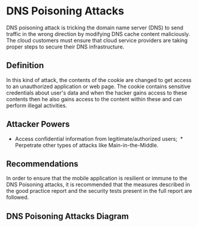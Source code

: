 # DNS Poisoning Attacks

DNS poisoning attack is tricking the domain name server (DNS) to send traffic in the wrong direction by modifying DNS cache content maliciously. The cloud customers must ensure that cloud service providers are taking proper steps to secure their DNS infrastructure.

## Definition

In this kind of attack, the contents of the cookie are changed to get access to an unauthorized application or web page. The cookie contains sensitive credentials about user's data and when the hacker gains access to these contents then he also gains access to the content within these and can perform illegal activities.
  
## Attacker Powers

 * Access confidential information from legitimate/authorized users;
 * Perpetrate other types of attacks like Main-in-the-Middle.


## Recommendations

In order to ensure that the mobile application is resilient or immune to the DNS Poisoning attacks, it is recommended that the measures described in the good practice report and the security tests present in the full report are followed.

 
## DNS Poisoning Attacks Diagram


